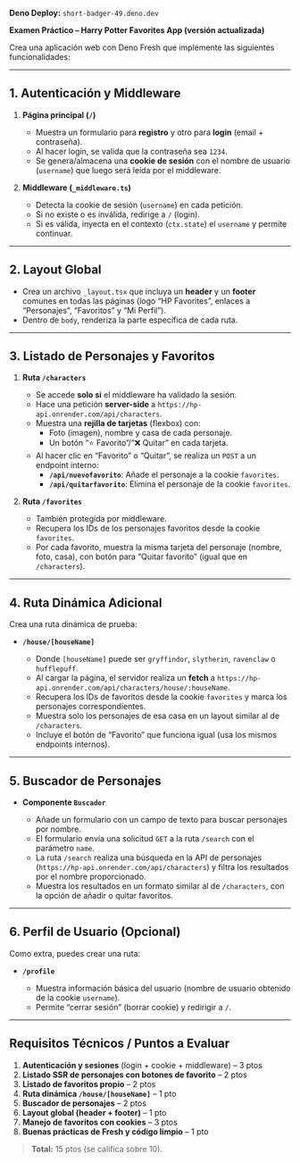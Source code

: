 **Deno Deploy:** `short-badger-49.deno.dev`

**Examen Práctico – Harry Potter Favorites App (versión actualizada)**

Crea una aplicación web con Deno Fresh que implemente las siguientes funcionalidades:

---

## 1. Autenticación y Middleware

1. **Página principal (`/`)**

   * Muestra un formulario para **registro** y otro para **login** (email + contraseña).
   * Al hacer login, se valida que la contraseña sea `1234`.
   * Se genera/almacena una **cookie de sesión** con el nombre de usuario (`username`) que luego será leída por el middleware.

2. **Middleware (`_middleware.ts`)**

   * Detecta la cookie de sesión (`username`) en cada petición.
   * Si no existe o es inválida, redirige a `/` (login).
   * Si es válida, inyecta en el contexto (`ctx.state`) el `username` y permite continuar.

---

## 2. Layout Global

* Crea un archivo `_layout.tsx` que incluya un **header** y un **footer** comunes en todas las páginas (logo “HP Favorites”, enlaces a “Personajes”, “Favoritos” y “Mi Perfil”).
* Dentro de `body`, renderiza la parte específica de cada ruta.

---

## 3. Listado de Personajes y Favoritos

1. **Ruta `/characters`**

   * Se accede **solo si** el middleware ha validado la sesión.
   * Hace una petición **server-side** a `https://hp-api.onrender.com/api/characters`.
   * Muestra una **rejilla de tarjetas** (flexbox) con:
     * Foto (imagen), nombre y casa de cada personaje.
     * Un botón “⭐ Favorito”/“❌ Quitar” en cada tarjeta.
   * Al hacer clic en “Favorito” o “Quitar”, se realiza un `POST` a un endpoint interno:
     * **`/api/nuevofavorito`**: Añade el personaje a la cookie `favorites`.
     * **`/api/quitarfavorito`**: Elimina el personaje de la cookie `favorites`.

2. **Ruta `/favorites`**

   * También protegida por middleware.
   * Recupera los IDs de los personajes favoritos desde la cookie `favorites`.
   * Por cada favorito, muestra la misma tarjeta del personaje (nombre, foto, casa), con botón para “Quitar favorito” (igual que en `/characters`).

---

## 4. Ruta Dinámica Adicional

Crea una ruta dinámica de prueba:

* **`/house/[houseName]`**

  * Donde `[houseName]` puede ser `gryffindor`, `slytherin`, `ravenclaw` o `hufflepuff`.
  * Al cargar la página, el servidor realiza un **fetch** a `https://hp-api.onrender.com/api/characters/house/:houseName`.
  * Recupera los IDs de favoritos desde la cookie `favorites` y marca los personajes correspondientes.
  * Muestra solo los personajes de esa casa en un layout similar al de `/characters`.
  * Incluye el botón de “Favorito” que funciona igual (usa los mismos endpoints internos).

---

## 5. Buscador de Personajes

* **Componente `Buscador`**

   * Añade un formulario con un campo de texto para buscar personajes por nombre.
   * El formulario envía una solicitud `GET` a la ruta `/search` con el parámetro `name`.
   * La ruta `/search` realiza una búsqueda en la API de personajes (`https://hp-api.onrender.com/api/characters`) y filtra los resultados por el nombre proporcionado.
   * Muestra los resultados en un formato similar al de `/characters`, con la opción de añadir o quitar favoritos.

---

## 6. Perfil de Usuario (Opcional)

Como extra, puedes crear una ruta:

* **`/profile`**

  * Muestra información básica del usuario (nombre de usuario obtenido de la cookie `username`).
  * Permite “cerrar sesión” (borrar cookie) y redirigir a `/`.

---

## Requisitos Técnicos / Puntos a Evaluar

1. **Autenticación y sesiones** (login + cookie + middleware) – 3 ptos
2. **Listado SSR de personajes con botones de favorito** – 2 ptos
3. **Listado de favoritos propio** – 2 ptos
4. **Ruta dinámica `/house/[houseName]`** – 1 pto
5. **Buscador de personajes** – 2 ptos
6. **Layout global (header + footer)** – 1 pto
7. **Manejo de favoritos con cookies** – 3 ptos
8. **Buenas prácticas de Fresh y código limpio** – 1 pto

> **Total:** 15 ptos (se califica sobre 10).